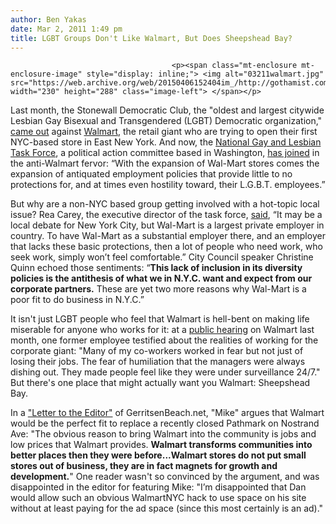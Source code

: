 ```yaml
---
author: Ben Yakas
date: Mar 2, 2011 1:49 pm
title: LGBT Groups Don't Like Walmart, But Does Sheepshead Bay?
---
```


	
										<p><span class="mt-enclosure mt-enclosure-image" style="display: inline;"> <img alt="03211walmart.jpg" src="https://web.archive.org/web/20150406152404im_/http://gothamist.com/attachments/byakas/03211walmart.jpg" width="230" height="288" class="image-left"> </span></p>

<p>Last month, the Stonewall Democratic Club, the &quot;oldest and largest citywide Lesbian Gay Bisexual and Transgendered (LGBT) Democratic organization,&quot; <a href="https://web.archive.org/web/20150406152404/http://gothamist.com/2011/01/31/stonewall_democratic_club_comes_out.php">came out</a> against <a href="https://web.archive.org/web/20150406152404/http://gothamist.com/tags/walmart">Walmart</a>, the retail giant who are trying to open their first NYC-based store in East New York. And now, the <a href="https://web.archive.org/web/20150406152404/http://www.thetaskforce.org/">National Gay and Lesbian Task Force</a>, a political action committee based in Washington, <a href="https://web.archive.org/web/20150406152404/http://cityroom.blogs.nytimes.com/2011/03/02/gay-group-joins-fight-against-wal-mart/?partner=rss&amp;emc=rss">has joined</a> in the anti-Walmart fervor: &#x201C;With the expansion of Wal-Mart stores comes the expansion of antiquated employment policies that provide little to no protections for, and at times even hostility toward, their L.G.B.T. employees.&#x201D;</p>

<p>But why are a non-NYC based group getting involved with a hot-topic local issue? Rea Carey, the executive director of the task force, <a href="https://web.archive.org/web/20150406152404/http://cityroom.blogs.nytimes.com/2011/03/02/gay-group-joins-fight-against-wal-mart/?partner=rss&amp;emc=rss">said</a>, &#x201C;It may be a local debate for New York City, but Wal-Mart is a largest private employer in country. To have Wal-Mart as a substantial employer there, and an employer that lacks these basic protections, then a lot of people who need work, who seek work, simply won&#x2019;t feel comfortable.&#x201D; City Council speaker Christine Quinn echoed those sentiments: &#x201C;<strong>This lack of inclusion in its diversity policies is the antithesis of what we in N.Y.C. want and expect from our corporate partners.</strong> These are yet two more reasons why Wal-Mart is a poor fit to do business in N.Y.C.&#x201D;</p>

<p>It isn&apos;t just LGBT people who feel that Walmart is hell-bent on making life miserable for anyone who works for it: at a <a href="https://web.archive.org/web/20150406152404/http://www.myfoxny.com/dpp/news/local_news/nyc/no-love-for-walmart-in-new-york-city-20110217">public hearing</a> on Walmart last month, one former employee testified about the realities of working for the corporate giant: &quot;Many of my co-workers worked in fear but not just of losing their jobs. The fear of humiliation that the managers were always dishing out. They made people feel like they were under surveillance 24/7.&quot; But there&apos;s one place that might actually want you Walmart: Sheepshead Bay.</p>

<p>In a <a href="https://web.archive.org/web/20150406152404/http://www.gerritsenbeach.net/2011/03/02/letter-to-the-editor-we-need-low-low-prices/">&quot;Letter to the Editor&quot;</a> of GerritsenBeach.net, &quot;Mike&quot; argues that Walmart would be the perfect fit to replace a recently closed Pathmark on Nostrand Ave: &quot;The obvious reason to bring Walmart into the community is jobs and low prices that Walmart provides.  <strong>Walmart transforms communities into better places then they were before...Walmart stores do not put small stores out of business, they are in fact magnets for growth and development.</strong>&quot; One reader wasn&apos;t so convinced by the argument, and was disappointed in the editor for featuring Mike: &quot;I&#x2019;m disappointed that Dan would allow such an obvious WalmartNYC hack to use space on his site without at least paying for the ad space (since this most certainly is an ad).&quot;</p>					
										
									
				